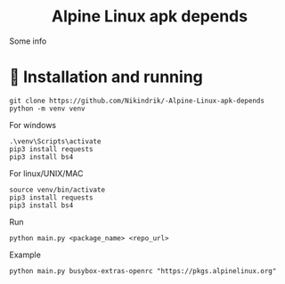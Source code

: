 <h1 align="center"> Alpine Linux apk depends  </h1>
Some info

# 📘 Installation and running

```commandline
git clone https://github.com/Nikindrik/-Alpine-Linux-apk-depends
python -m venv venv
```
For windows
```commandline
.\venv\Scripts\activate
pip3 install requests
pip3 install bs4
```
For linux/UNIX/MAC
```commandline
source venv/bin/activate
pip3 install requests
pip3 install bs4
```
Run
```commandline
python main.py <package_name> <repo_url>
```
Example 
```editorconfig
python main.py busybox-extras-openrc "https://pkgs.alpinelinux.org"
```